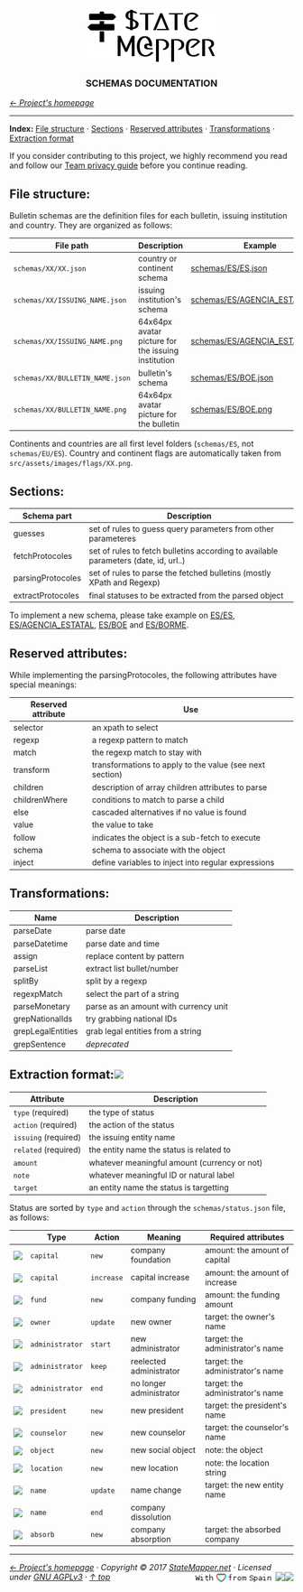 <div align="center" id="top">
	<a href="https://github.com/StateMapper/StateMapper#top" title="Go to the project's homepage"><img src="../logo/logo-manuals.png" /></a><br>
	<h3 align="center">SCHEMAS DOCUMENTATION</h3>
</div>

*[&larr; Project's homepage](https://github.com/StateMapper/StateMapper#top)*

-----


**Index:** [File structure](#file-structure) · [Sections](#sections) · [Reserved attributes](#reserved-attributes) · [Transformations](#transformations) · [Extraction format](#extraction-format)

If you consider contributing to this project, we highly recommend you read and follow our [Team privacy guide](PRIVACY.md#top) before you continue reading.



## File structure:

Bulletin schemas are the definition files for each bulletin, issuing institution and country. They are organized as follows:

| File path | Description | Example |
| ------------ | --------------- | ------- |
| ```schemas/XX/XX.json``` | country or continent schema | [schemas/ES/ES.json](../../schemas/ES/ES.json) |
| ```schemas/XX/ISSUING_NAME.json``` | issuing institution's schema | [schemas/ES/AGENCIA_ESTATAL.json](../../schemas/ES/AGENCIA_ESTATAL.json) |
| ```schemas/XX/ISSUING_NAME.png``` | 64x64px avatar picture for the issuing institution | [schemas/ES/AGENCIA_ESTATAL.png](../../schemas/ES/AGENCIA_ESTATAL.png) |
| ```schemas/XX/BULLETIN_NAME.json``` | bulletin's schema | [schemas/ES/BOE.json](../../schemas/ES/BOE.json) |
| ```schemas/XX/BULLETIN_NAME.png``` | 64x64px avatar picture for the bulletin | [schemas/ES/BOE.png](../../schemas/ES/BOE.png) |

Continents and countries are all first level folders (```schemas/ES```, not ```schemas/EU/ES```). Country and continent flags are automatically taken from ```src/assets/images/flags/XX.png```.

## Sections:

| Schema part | Description |
| ----- | ----- |
| guesses | set of rules to guess query parameters from other parameteres |
| fetchProtocoles | set of rules to fetch bulletins according to available parameters (date, id, url..) |
| parsingProtocoles | set of rules to parse the fetched bulletins (mostly XPath and Regexp) |
| extractProtocoles | final statuses to be extracted from the parsed object |

To implement a new schema, please take example on [ES/ES](../../schemas/ES/ES.json), [ES/AGENCIA_ESTATAL](../../schemas/ES/AGENCIA_ESTATAL.json), [ES/BOE](../../schemas/ES/BOE.json) and [ES/BORME](../../schemas/ES/BORME.json).

## Reserved attributes:

While implementing the parsingProtocoles, the following attributes have special meanings:

| Reserved attribute | Use |
| ---- | ---- |
| selector | an xpath to select
| regexp | a regexp pattern to match |
| match | the regexp match to stay with |
| transform | transformations to apply to the value (see next section) |
| children | description of array children attributes to parse |
| childrenWhere | conditions to match to parse a child |
| else | cascaded alternatives if no value is found |
| value | the value to take |
| follow | indicates the object is a sub-fetch to execute |
| schema | schema to associate with the object |
| inject | define variables to inject into regular expressions |


## Transformations:

| Name | Description |
| ----- | ---- |
| parseDate | parse date |
| parseDatetime | parse date and time |
| assign | replace content by pattern |
| parseList | extract list bullet/number |
| splitBy | split by a regexp |
| regexpMatch | select the part of a string |
| parseMonetary | parse as an amount with currency unit |
| grepNationalIds | try grabbing national IDs |
| grepLegalEntities | grab legal entities from a string |
| grepSentence | *deprecated* |


## Extraction format:<img src="https://img.shields.io/badge/state-draft-red.svg?style=flat-square" />

| Attribute | Description |
| ---- | ---- |
| ```type``` (required) | the type of status |
| ```action``` (required) | the action of the status |
| ```issuing``` (required) | the issuing entity name |
| ```related``` (required) | the entity name the status is related to |
| ```amount``` | whatever meaningful amount (currency or not) |
| ```note``` | whatever meaningful ID or natural label |
| ```target``` | an entity name the status is targetting |

Status are sorted by ```type``` and ```action``` through the ```schemas/status.json``` file, as follows:


| | Type | Action | Meaning | Required attributes |
| ---- | ---- | ----- | ----- | ---- |
| <img src="http://localhost/statemapper/application/src/addons/fontawesome_favicons/plus.ico" valign="middle" /> | ```capital``` | ```new``` | company foundation | amount: the amount of capital |
| <img src="http://localhost/statemapper/application/src/addons/fontawesome_favicons/money.ico" valign="middle" /> | ```capital``` | ```increase``` | capital increase | amount: the amount of increase |
| <img src="http://localhost/statemapper/application/src/addons/fontawesome_favicons/credit-card.ico" valign="middle" /> | ```fund``` | ```new``` | company funding | amount: the funding amount |
| <img src="http://localhost/statemapper/application/src/addons/fontawesome_favicons/user-circle-o.ico" valign="middle" /> | ```owner``` | ```update``` | new owner | target: the owner's name |
| <img src="http://localhost/statemapper/application/src/addons/fontawesome_favicons/user-plus.ico" valign="middle" /> | ```administrator``` | ```start``` | new administrator | target: the administrator's name |
| <img src="http://localhost/statemapper/application/src/addons/fontawesome_favicons/user.ico" valign="middle" /> | ```administrator``` | ```keep``` | reelected administrator | target: the administrator's name |
| <img src="http://localhost/statemapper/application/src/addons/fontawesome_favicons/user-times.ico" valign="middle" /> | ```administrator``` | ```end``` | no longer administrator | target: the administrator's name |
| <img src="http://localhost/statemapper/application/src/addons/fontawesome_favicons/user-plus.ico" valign="middle" /> | ```president``` | ```new``` | new president | target: the president's name |
| <img src="http://localhost/statemapper/application/src/addons/fontawesome_favicons/user-plus.ico" valign="middle" /> | ```counselor``` | ```new``` | new counselor | target: the counselor's name |
| <img src="http://localhost/statemapper/application/src/addons/fontawesome_favicons/file-o.ico" valign="middle" /> | ```object``` | ```new``` | new social object | note: the object |
| <img src="http://localhost/statemapper/application/src/addons/fontawesome_favicons/map-marker.ico" valign="middle" /> | ```location``` | ```new``` | new location | note: the location string |
| <img src="http://localhost/statemapper/application/src/addons/fontawesome_favicons/exchange.ico" valign="middle" /> | ```name``` | ```update``` | name change | target: the new entity name |
| <img src="http://localhost/statemapper/application/src/addons/fontawesome_favicons/times.ico" valign="middle" /> | ```name``` | ```end``` | company dissolution |  |
| <img src="http://localhost/statemapper/application/src/addons/fontawesome_favicons/shopping-cart.ico" valign="middle" /> | ```absorb``` | ```new``` | company absorption | target: the absorbed company |



-----

*[&larr; Project's homepage](https://github.com/StateMapper/StateMapper#top) · Copyright &copy; 2017 [StateMapper.net](https://statemapper.net) · Licensed under [GNU AGPLv3](../../LICENSE) · [&uarr; top](#top)* <img src="[![Bitbucket issues](https://img.shields.io/bitbucket/issues/atlassian/python-bitbucket.svg?style=social" align="right" /> <img src="http://hits.dwyl.com/StateMapper/StateMapper.svg?style=flat-square" align="right" /><img src="/documentation/badges/love.png" align="right" />

